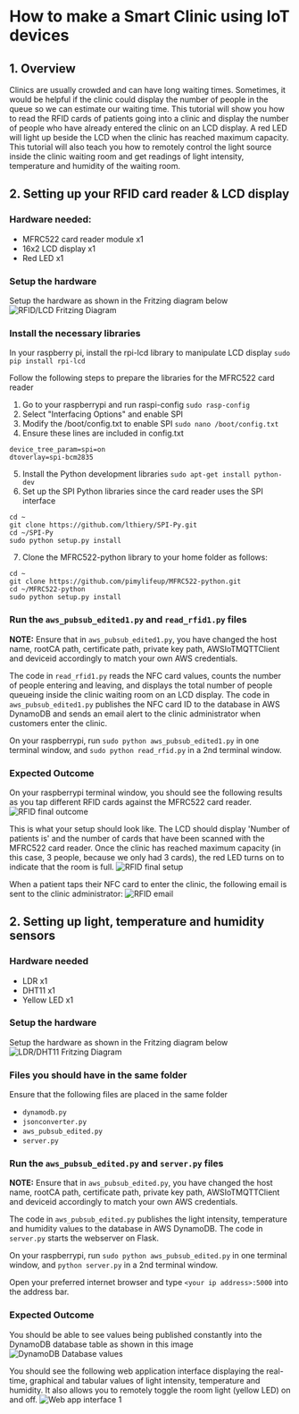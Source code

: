 # How to make a Smart Clinic using IoT devices

## 1. Overview
Clinics are usually crowded and can have long waiting times. Sometimes, it would be helpful if the clinic could display the number of people in the queue so we can estimate our waiting time. This tutorial will show you how to read the RFID cards of patients going into a clinic and display the number of people who have already entered the clinic on an LCD display. A red LED will light up beside the LCD when the clinic has reached maximum capacity. This tutorial will also teach you how to remotely control the light source inside the clinic waiting room and get readings of light intensity, temperature and humidity of the waiting room.

## 2. Setting up your RFID card reader & LCD display

### Hardware needed:
* MFRC522 card reader module x1
* 16x2 LCD display x1
* Red LED x1

### Setup the hardware
Setup the hardware as shown in the Fritzing diagram below
![RFID/LCD Fritzing Diagram](/img/fritz2.png)

### Install the necessary libraries
In your raspberry pi, install the rpi-lcd library to manipulate LCD display
`sudo pip install rpi-lcd`

Follow the following steps to prepare the libraries for the MFRC522 card reader
1. Go to your raspberrypi and run raspi-config
`sudo rasp-config`
2. Select "Interfacing Options" and enable SPI
3. Modify the /boot/config.txt to enable SPI
`sudo nano /boot/config.txt`
4. Ensure these lines are included in config.txt
```
device_tree_param=spi=on
dtoverlay=spi-bcm2835
```
5. Install the Python development libraries
`sudo apt-get install python-dev`
6. Set up the SPI Python libraries since the card reader uses the SPI interface
```
cd ~
git clone https://github.com/lthiery/SPI-Py.git
cd ~/SPI-Py
sudo python setup.py install
```
7. Clone the MFRC522-python library to your home folder as follows:
```
cd ~
git clone https://github.com/pimylifeup/MFRC522-python.git
cd ~/MFRC522-python
sudo python setup.py install
```

### Run the `aws_pubsub_edited1.py` and `read_rfid1.py` files
**NOTE:** Ensure that in `aws_pubsub_edited1.py`, you have changed the host name, rootCA path, certificate path, private key path, AWSIoTMQTTClient and deviceid accordingly to match your own AWS credentials.

The code in `read_rfid1.py` reads the NFC card values, counts the number of people entering and leaving, and displays the total number of people queueing inside the clinic waiting room on an LCD display.
The code in `aws_pubsub_edited1.py` publishes the NFC card ID to the database in AWS DynamoDB and sends an email alert to the clinic administrator when customers enter the clinic.

On your raspberrypi, run `sudo python aws_pubsub_edited1.py` in one terminal window, and `sudo python read_rfid.py` in a 2nd terminal window.


### Expected Outcome
On your raspberrypi terminal window, you should see the following results as you tap different RFID cards against the MFRC522 card reader.
![RFID final outcome](/img/outcome_rfid2.png)

This is what your setup should look like. The LCD should display 'Number of patients is' and the number of cards that have been scanned with the MFRC522 card reader. Once the clinic has reached maximum capacity (in this case, 3 people, because we only had 3 cards), the red LED turns on to indicate that the room is full.
![RFID final setup](/img/outcome_rfid.jpg)

When a patient taps their NFC card to enter the clinic, the following email is sent to the clinic administrator:
![RFID email](/img/email.png)

## 2. Setting up light, temperature and humidity sensors

### Hardware needed
* LDR x1
* DHT11 x1
* Yellow LED x1

### Setup the hardware
Setup the hardware as shown in the Fritzing diagram below
![LDR/DHT11 Fritzing Diagram](/img/fritz1.png)

### Files you should have in the same folder
Ensure that the following files are placed in the same folder
* `dynamodb.py`
* `jsonconverter.py`
* `aws_pubsub_edited.py`
* `server.py`

### Run the `aws_pubsub_edited.py` and `server.py` files
**NOTE:** Ensure that in `aws_pubsub_edited.py`, you have changed the host name, rootCA path, certificate path, private key path, AWSIoTMQTTClient and deviceid accordingly to match your own AWS credentials.

The code in `aws_pubsub_edited.py` publishes the light intensity, temperature and humidity values to the database in AWS DynamoDB.
The code in `server.py` starts the webserver on Flask. 

On your raspberrypi, run `sudo python aws_pubsub_edited.py` in one terminal window, and `python server.py` in a 2nd terminal window.

Open your preferred internet browser and type `<your ip address>:5000` into the address bar.

### Expected Outcome
You should be able to see values being published constantly into the DynamoDB database table as shown in this image
![DynamoDB Database values](/img/db.jpg)

You should see the following web application interface displaying the real-time, graphical and tabular values of light intensity, temperature and humidity. It also allows you to remotely toggle the room light (yellow LED) on and off.
![Web app interface 1](/img/webapp1.png)

